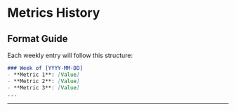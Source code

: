 # Metrics History

<!-- Automatically updated by weekly check-ins -->
<!-- Each entry contains the metrics relevant to your specific context -->

## Format Guide

Each weekly entry will follow this structure:

```markdown
### Week of [YYYY-MM-DD]
- **Metric 1**: [Value]
- **Metric 2**: [Value]
- **Metric 3**: [Value]
...
```

---

<!-- Weekly entries will be added below this line -->
